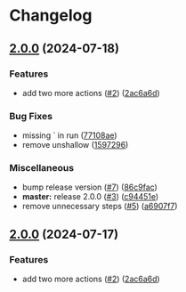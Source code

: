 # Changelog

## [2.0.0](https://github.com/kilimandzsaro/update-jira-issue/compare/v2.0.1...v2.0.0) (2024-07-18)


### Features

* add two more actions ([#2](https://github.com/kilimandzsaro/update-jira-issue/issues/2)) ([2ac6a6d](https://github.com/kilimandzsaro/update-jira-issue/commit/2ac6a6d51209fa7c202c99623d63865e30d91b7e))


### Bug Fixes

* missing ` in run ([77108ae](https://github.com/kilimandzsaro/update-jira-issue/commit/77108ae701c0a2cf548824e0adc83bc428a3260c))
* remove unshallow ([1597296](https://github.com/kilimandzsaro/update-jira-issue/commit/159729634a14ee27605e33c9077a3464f72729b5))


### Miscellaneous

* bump release version ([#7](https://github.com/kilimandzsaro/update-jira-issue/issues/7)) ([86c9fac](https://github.com/kilimandzsaro/update-jira-issue/commit/86c9face0f2e61a92dfb5b7ed27e483159131357))
* **master:** release 2.0.0 ([#3](https://github.com/kilimandzsaro/update-jira-issue/issues/3)) ([c94451e](https://github.com/kilimandzsaro/update-jira-issue/commit/c94451ee07f97ca091b5409d9c271a3d8d9d554a))
* remove unnecessary steps ([#5](https://github.com/kilimandzsaro/update-jira-issue/issues/5)) ([a6907f7](https://github.com/kilimandzsaro/update-jira-issue/commit/a6907f7b0de8e0abdb0d7b1a47f3ddbacd91552f))

## [2.0.0](https://github.com/kilimandzsaro/update-jira-issue/compare/v1.0.0...v2.0.0) (2024-07-17)


### Features

* add two more actions ([#2](https://github.com/kilimandzsaro/update-jira-issue/issues/2)) ([2ac6a6d](https://github.com/kilimandzsaro/update-jira-issue/commit/2ac6a6d51209fa7c202c99623d63865e30d91b7e))
